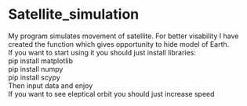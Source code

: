 # Satellite_simulation
My program simulates movement of satellite. For better visability I have created the function which gives opportunity to hide model of Earth.  
If you want to start using it you should just install libraries:  
pip install matplotlib  
pip install numpy  
pip install scypy  
Then input data and enjoy  
If you want to see eleptical orbit you should just increase speed  
